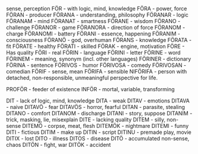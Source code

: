 sense, perception 
FÖR - with logic, mind, knowledge
FÖRA - power, force
FÖRAN - producer
FÖRANA - understanding, philosophy 
FÖRANAR - logic
FÖRANAM - mind
FÖRANAT - smartness
FÖRANE - wisdom
FÖRANO - challenge
FÖRANOR - game
FÖRANORA - direction of force
FÖRANOM - charge
FÖRANOMI - battery 
FÖRANI - essence, happening
FÖRANIM - consciousness
FÖRANÖ - god, overhuman
FÖRANS - knowledge
FÖRATA - fit
FÖRATE - healthy
FÖRATI - skilled
FÖRAK - engine, motivation
FÖRE - Has quality
FÖRI - real
FÖRIN - language
FÖRINI - letter
FÖRINE - word
FÖRINEM - meaning, synonym (incl. other languages)
FÖRINER - dictionary
FÖRINA - sentence
FÖRIVOS - humor
FÖRIVOSA - comedy 
FÖRIVOSAN - comedian
FÖRIF - sense, mean
FÖRIFA - sensible
NIFÖRIFA - person with detached, non-responsible, unmeaningful perspective for life.

PROFÖR - feeder of existence
INFÖR - mortal, variable, transforming

DIT - lack of logic, mind, knowledge
DITA - weak
DITAV - emotions
DITAVA - naive
DITAVÖ - fear
DITAVÖS - horror, fearful
DITAN - parasite, stealing
DITANO - comfort
DITANOM - discharge
DITANI - story, suppose
DITANIM - trick, masking, lie, misexplain
DITE - lacking quality
DITEM - silly, non-sense
DITEMÖ - corpse, meat, flesh
DITEMÖK - nightmare
DITEMI - funny
DITI - fictious
DITIM - make up
DITIN - script
DITINU - premade play, movie
DITIX - lost
DITO - illness
DITOS - disease
DITÖ - accumulated non-sense, chaos
DITÖN - fight, war
DITÖK - accident

